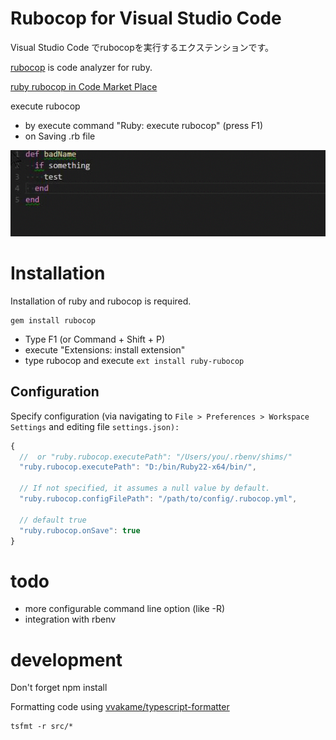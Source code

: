 # Rubocop for Visual Studio Code

Visual Studio Code でrubocopを実行するエクステンションです。

[rubocop](https://github.com/bbatsov/rubocop) is code analyzer for ruby.

[ruby rubocop in Code Market Place](https://marketplace.visualstudio.com/items/misogi.ruby-rubocop)

execute rubocop
- by execute command "Ruby: execute rubocop" (press F1)
- on Saving .rb file

![exec on save](./images/onsave.gif)

# Installation

Installation of ruby and rubocop is required.

```
gem install rubocop
```

- Type F1 (or Command + Shift + P)
- execute "Extensions: install extension"
- type rubocop and execute `ext install ruby-rubocop`

## Configuration

Specify configuration (via navigating to `File > Preferences > Workspace Settings` and editing file `settings.json):`

```javascript
{
  //  or "ruby.rubocop.executePath": "/Users/you/.rbenv/shims/"
  "ruby.rubocop.executePath": "D:/bin/Ruby22-x64/bin/",

  // If not specified, it assumes a null value by default.
  "ruby.rubocop.configFilePath": "/path/to/config/.rubocop.yml",

  // default true
  "ruby.rubocop.onSave": true
}
```

# todo

- more configurable command line option (like -R)
- integration with rbenv

# development

Don't forget npm install

Formatting code using [vvakame/typescript-formatter](https://github.com/vvakame/typescript-formatter)

    tsfmt -r src/*
